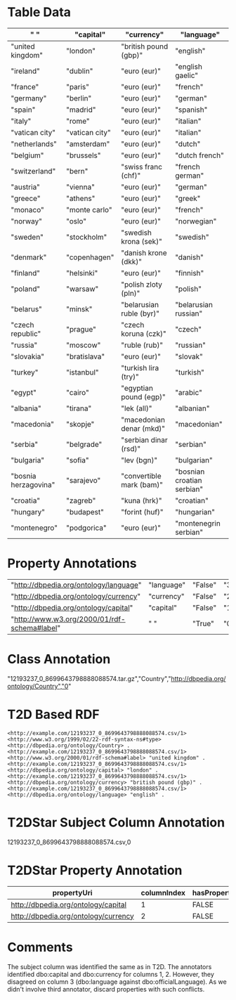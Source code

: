# Table Data

| "&nbsp;"                | "capital"      | "currency"               | "language"                 |
|-------------------------|----------------|--------------------------|----------------------------|
| "united    kingdom"     | "london"       | "british pound (gbp)"    | "english"                  |
| "ireland"               | "dublin"       | "euro (eur)"             | "english gaelic"           |
| "france"                | "paris"        | "euro (eur)"             | "french"                   |
| "germany"               | "berlin"       | "euro (eur)"             | "german"                   |
| "spain"                 | "madrid"       | "euro (eur)"             | "spanish"                  |
| "italy"                 | "rome"         | "euro (eur)"             | "italian"                  |
| "vatican    city"       | "vatican city" | "euro (eur)"             | "italian"                  |
| "netherlands"           | "amsterdam"    | "euro (eur)"             | "dutch"                    |
| "belgium"               | "brussels"     | "euro (eur)"             | "dutch french"             |
| "switzerland"           | "bern"         | "swiss franc (chf)"      | "french german"            |
| "austria"               | "vienna"       | "euro (eur)"             | "german"                   |
| "greece"                | "athens"       | "euro (eur)"             | "greek"                    |
| "monaco"                | "monte carlo"  | "euro (eur)"             | "french"                   |
| "norway"                | "oslo"         | "euro (eur)"             | "norwegian"                |
| "sweden"                | "stockholm"    | "swedish krona (sek)"    | "swedish"                  |
| "denmark"               | "copenhagen"   | "danish krone (dkk)"     | "danish"                   |
| "finland"               | "helsinki"     | "euro (eur)"             | "finnish"                  |
| "poland"                | "warsaw"       | "polish zloty (pln)"     | "polish"                   |
| "belarus"               | "minsk"        | "belarusian ruble (byr)" | "belarusian russian"       |
| "czech    republic"     | "prague"       | "czech koruna (czk)"     | "czech"                    |
| "russia"                | "moscow"       | "ruble (rub)"            | "russian"                  |
| "slovakia"              | "bratislava"   | "euro (eur)"             | "slovak"                   |
| "turkey"                | "istanbul"     | "turkish lira (try)"     | "turkish"                  |
| "egypt"                 | "cairo"        | "egyptian pound (egp)"   | "arabic"                   |
| "albania"               | "tirana"       | "lek (all)"              | "albanian"                 |
| "macedonia"             | "skopje"       | "macedonian denar (mkd)" | "macedonian"               |
| "serbia"                | "belgrade"     | "serbian dinar (rsd)"    | "serbian"                  |
| "bulgaria"              | "sofia"        | "lev (bgn)"              | "bulgarian"                |
| "bosnia    herzagovina" | "sarajevo"     | "convertible mark (bam)" | "bosnian croatian serbian" |
| "croatia"               | "zagreb"       | "kuna (hrk)"             | "croatian"                 |
| "hungary"               | "budapest"     | "forint (huf)"           | "hungarian"                |
| "montenegro"            | "podgorica"    | "euro (eur)"             | "montenegrin serbian"      |

# Property Annotations

|                                              |            |         |     |
|----------------------------------------------|------------|---------|-----|
| "http://dbpedia.org/ontology/language"       | "language" | "False" | "3" |
| "http://dbpedia.org/ontology/currency"       | "currency" | "False" | "2" |
| "http://dbpedia.org/ontology/capital"        | "capital"  | "False" | "1" |
| "http://www.w3.org/2000/01/rdf-schema#label" | "&nbsp;"   | "True"  | "0" |

# Class Annotation

"12193237_0_8699643798888088574.tar.gz","Country","http://dbpedia.org/ontology/Country","0"

# T2D Based RDF

```
<http://example.com/12193237_0_8699643798888088574.csv/1> <http://www.w3.org/1999/02/22-rdf-syntax-ns#type> <http://dbpedia.org/ontology/Country> .
<http://example.com/12193237_0_8699643798888088574.csv/1> <http://www.w3.org/2000/01/rdf-schema#label> "united kingdom" .
<http://example.com/12193237_0_8699643798888088574.csv/1> <http://dbpedia.org/ontology/capital> "london" .
<http://example.com/12193237_0_8699643798888088574.csv/1> <http://dbpedia.org/ontology/currency> "british pound (gbp)" .
<http://example.com/12193237_0_8699643798888088574.csv/1> <http://dbpedia.org/ontology/language> "english" .
```

# T2DStar Subject Column Annotation

12193237_0_8699643798888088574.csv,0

# T2DStar Property Annotation

| propertyUri                          | columnIndex | hasProperty |
|--------------------------------------|-------------|-------------|
| http://dbpedia.org/ontology/capital  | 1           | FALSE       |
| http://dbpedia.org/ontology/currency | 2           | FALSE       |


# Comments

The subject column was identified the same as in T2D.
The annotators identified dbo:capital and dbo:currency for columns 1, 2.
However, they disagreed on column 3 (dbo:language against dbo:officialLanguage).
As we didn't involve third annotator, discard properties with such conflicts.

